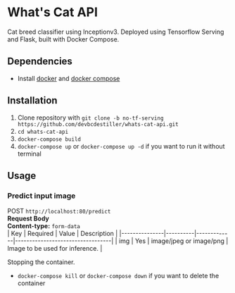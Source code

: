 # What's Cat API
Cat breed classifier using Inceptionv3. Deployed using Tensorflow Serving and Flask, built with Docker Compose.
## Dependencies
- Install [docker](https://docs.docker.com/get-docker/) and [docker compose](https://docs.docker.com/compose/install/)
## Installation
1. Clone repository with `git clone -b no-tf-serving https://github.com/devbcdestiller/whats-cat-api.git`
2. `cd whats-cat-api`
3. `docker-compose build`
4. `docker-compose up` or `docker-compose up -d` if you want to run it without terminal
## Usage

### Predict input image
POST `http://localhost:80/predict`  
**Request Body**  
**Content-type:** `form-data`  
| Key           | Required | Value       | Description                      |
|---------------|----------|-------------|----------------------------------|
| img | Yes      | image/jpeg or image/png | Image to be used for inference. |

Stopping the container.
- `docker-compose kill` or `docker-compose down` if you want to delete the container
